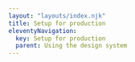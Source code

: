 ```yaml
---
layout: "layouts/index.njk"
title: Setup for production
eleventyNavigation:
  key: Setup for production
  parent: Using the design system
---
```

